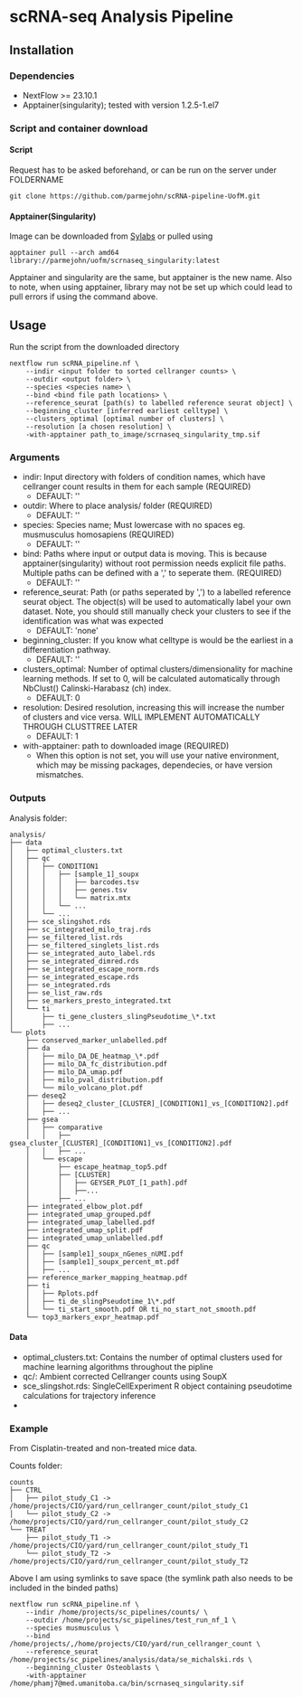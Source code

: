 # scRNA-seq Analysis Pipeline

## Installation

### Dependencies
- NextFlow >= 23.10.1
- Apptainer(singularity); tested with version 1.2.5-1.el7

### Script and container download
#### Script
Request has to be asked beforehand, or can be run on the server under FOLDERNAME

```
git clone https://github.com/parmejohn/scRNA-pipeline-UofM.git
```

#### Apptainer(Singularity)
Image can be downloaded from [Sylabs](https://cloud.sylabs.io/library/parmejohn/uofm/scrnaseq_singularity) or pulled using 

```
apptainer pull --arch amd64 library://parmejohn/uofm/scrnaseq_singularity:latest
```
Apptainer and singularity are the same, but apptainer is the new name. Also to note, when using apptainer, library may not be set up which could lead to pull errors if using the command above.


## Usage
Run the script from the downloaded directory

```
nextflow run scRNA_pipeline.nf \
	--indir <input folder to sorted cellranger counts> \
	--outdir <output folder> \
	--species <species name> \
	--bind <bind file path locations> \
	--reference_seurat [path(s) to labelled reference seurat object] \
	--beginning_cluster [inferred earliest celltype] \
	--clusters_optimal [optimal number of clusters] \
	--resolution [a chosen resolution] \
	-with-apptainer path_to_image/scrnaseq_singularity_tmp.sif
```

### Arguments
- indir: Input directory with folders of condition names, which have cellranger count results in them for each sample (REQUIRED)
	- DEFAULT: ''
- outdir: Where to place analysis/ folder (REQUIRED)
	- DEFAULT: ''
- species: Species name; Must lowercase with no spaces eg. musmusculus homosapiens (REQUIRED)
	- DEFAULT: ''
- bind: Paths where input or output data is moving. This is because apptainer(singularity) without root permission needs explicit file paths. Multiple paths can be defined with a ',' to seperate them. (REQUIRED)
	- DEFAULT: ''
- reference_seurat: Path (or paths seperated by ',') to a labelled reference seurat object. The object(s) will be used to automatically label your own dataset. Note, you should still manually check your clusters to see if the identification was what was expected
	- DEFAULT: 'none'
- beginning_cluster: If you know what celltype is would be the earliest in a differentiation pathway.
	- DEFAULT: ''
- clusters_optimal: Number of optimal clusters/dimensionality for machine learning methods. If set to 0, will be calculated automatically through NbClust() Calinski-Harabasz (ch) index.
	- DEFAULT: 0
- resolution: Desired resolution, increasing this will increase the number of clusters and vice versa. WILL IMPLEMENT AUTOMATICALLY THROUGH CLUSTTREE LATER
	- DEFAULT: 1
- with-apptainer: path to downloaded image (REQUIRED)
	- When this option is not set, you will use your native environment, which may be missing packages, dependecies, or have version mismatches.

### Outputs
Analysis folder:

```
analysis/
├── data
│   ├── optimal_clusters.txt
│   ├── qc
│   │   ├── CONDITION1
│   │   │   ├── [sample_1]_soupx
│   │   │   │   ├── barcodes.tsv
│   │   │   │   ├── genes.tsv
│   │   │   │   └── matrix.mtx
│   │   │   └── ...
│   │   └── ...
│   ├── sce_slingshot.rds
│   ├── sc_integrated_milo_traj.rds
│   ├── se_filtered_list.rds
│   ├── se_filtered_singlets_list.rds
│   ├── se_integrated_auto_label.rds
│   ├── se_integrated_dimred.rds
│   ├── se_integrated_escape_norm.rds
│   ├── se_integrated_escape.rds
│   ├── se_integrated.rds
│   ├── se_list_raw.rds
│   ├── se_markers_presto_integrated.txt
│   └── ti
│       ├── ti_gene_clusters_slingPseudotime_\*.txt
│       ├── ...
└── plots
    ├── conserved_marker_unlabelled.pdf
    ├── da
    │   ├── milo_DA_DE_heatmap_\*.pdf
    │   ├── milo_DA_fc_distribution.pdf
    │   ├── milo_DA_umap.pdf
    │   ├── milo_pval_distribution.pdf
    │   └── milo_volcano_plot.pdf
    ├── deseq2
    │   ├── deseq2_cluster_[CLUSTER]_[CONDITION1]_vs_[CONDITION2].pdf
    │   ├── ...
    ├── gsea
    │   ├── comparative
    │   │   ├── gsea_cluster_[CLUSTER]_[CONDITION1]_vs_[CONDITION2].pdf
    │   │   ├── ...
    │	└── escape
    │       ├── escape_heatmap_top5.pdf
    │       ├── [CLUSTER]
    │       │   ├── GEYSER_PLOT_[1_path].pdf
    │	    │   ├──...
    │       ├── ...
    ├── integrated_elbow_plot.pdf
    ├── integrated_umap_grouped.pdf
    ├── integrated_umap_labelled.pdf
    ├── integrated_umap_split.pdf
    ├── integrated_umap_unlabelled.pdf
    ├── qc
    │   ├── [sample1]_soupx_nGenes_nUMI.pdf
    │   ├── [sample1]_soupx_percent_mt.pdf
    │   ├── ...
    ├── reference_marker_mapping_heatmap.pdf
    ├── ti
    │   ├── Rplots.pdf
    │   ├── ti_de_slingPseudotime_1\*.pdf
    │   └── ti_start_smooth.pdf OR ti_no_start_not_smooth.pdf
    └── top3_markers_expr_heatmap.pdf
```

#### Data
- optimal_clusters.txt: Contains the number of optimal clusters used for machine learning algorithms throughout the pipline
- qc/: Ambient corrected Cellranger counts using SoupX
- sce_slingshot.rds: SingleCellExperiment R object containing pseudotime calculations for trajectory inference
- 


### Example
From Cisplatin-treated and non-treated mice data.

Counts folder:
```
counts
├── CTRL
│   ├── pilot_study_C1 -> /home/projects/CIO/yard/run_cellranger_count/pilot_study_C1
│   └── pilot_study_C2 -> /home/projects/CIO/yard/run_cellranger_count/pilot_study_C2
└── TREAT
    ├── pilot_study_T1 -> /home/projects/CIO/yard/run_cellranger_count/pilot_study_T1
    └── pilot_study_T2 -> /home/projects/CIO/yard/run_cellranger_count/pilot_study_T2
```
Above I am using symlinks to save space (the symlink path also needs to be included in the binded paths)

```
nextflow run scRNA_pipeline.nf \
	--indir /home/projects/sc_pipelines/counts/ \
	--outdir /home/projects/sc_pipelines/test_run_nf_1 \
	--species musmusculus \
	--bind /home/projects/,/home/projects/CIO/yard/run_cellranger_count \
	--reference_seurat /home/projects/sc_pipelines/analysis/data/se_michalski.rds \
	--beginning_cluster Osteoblasts \ 
	-with-apptainer /home/phamj7@med.umanitoba.ca/bin/scrnaseq_singularity.sif
```
